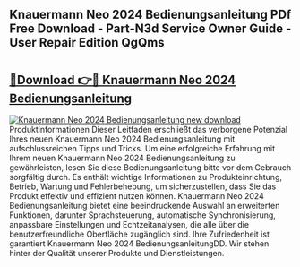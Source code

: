 ## Knauermann Neo 2024 Bedienungsanleitung PDf Free Download - Part-N3d Service Owner Guide - User Repair Edition QgQms

# <h2><a href="http://df5jg8b.blite.top/?on=Knauermann+Neo+2024+Bedienungsanleitung">🔗Download 👉🔴 Knauermann Neo 2024 Bedienungsanleitung</a></h2>

[![Knauermann Neo 2024 Bedienungsanleitung new download](https://i.imgur.com/lujVjoI.png)](http://df5jg8b.blite.top/?on=Knauermann+Neo+2024+Bedienungsanleitung)
Produktinformationen Dieser Leitfaden erschließt das verborgene Potenzial Ihres neuen Knauermann Neo 2024 Bedienungsanleitung mit aufschlussreichen Tipps und Tricks. Um eine erfolgreiche Erfahrung mit Ihrem neuen Knauermann Neo 2024 Bedienungsanleitung zu gewährleisten, lesen Sie diese Bedienungsanleitung bitte vor dem Gebrauch sorgfältig durch. Es enthält wichtige Informationen zu Produkteinrichtung, Betrieb, Wartung und Fehlerbehebung, um sicherzustellen, dass Sie das Produkt effektiv und effizient nutzen können. Knauermann Neo 2024 Bedienungsanleitung bietet eine beeindruckende Auswahl an erweiterten Funktionen, darunter Sprachsteuerung, automatische Synchronisierung, anpassbare Einstellungen und Echtzeitanalysen, die alle über die benutzerfreundliche Oberfläche zugänglich sind. Ihre Zufriedenheit ist garantiert Knauermann Neo 2024 BedienungsanleitungDD. Wir stehen hinter der Qualität unserer Produkte und Dienstleistungen.
